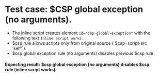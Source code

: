 # Test case: $CSP global exception (no arguments).
* The inline script creates element `id="csp-global-exception"` with the following text `Inline script works`.
* $csp rule allows scripts only from original source (`$csp=script-src 'self'`).
* $csp global exception rule (no arguments) disables previous $csp rule.
#### Expecting result: $csp global exception (no arguments) disables $csp rule (inline script works)